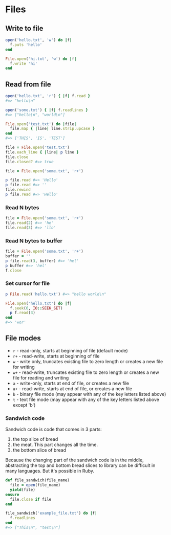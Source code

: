 # Files

## Write to file

```ruby
open('hello.txt', 'w') do |f|
  f.puts 'hello'
end

File.open('hi.txt', 'w') do |f|
  f.write 'hi'
end
```

## Read from file

```ruby
open('hello.txt', 'r') { |f| f.read }
#=> "hello\n"

open('some.txt') { |f| f.readlines }
#=> ["hello\n", "world\n"]

File.open('test.txt') do |file|
  file.map { |line| line.strip.upcase }
end
#=> ['THIS', 'IS', 'TEST']

file = File.open('test.txt')
file.each_line { |line| p line }
file.close
file.closed? #=> true

file = File.open('some.txt', 'r+')

p file.read #=> 'Hello'
p file.read #=> ''
file.rewind
p file.read #=> 'Hello'
```

### Read N bytes

```ruby
file = File.open('some.txt', 'r+')
file.read(2) #=> 'he'
file.read(3) #=> 'llo'
```

### Read N bytes to buffer

```ruby
file = File.open('some.txt', 'r+')
buffer = ''
p file.read(3, buffer) #=> 'hel'
p buffer #=> 'hel'
f.close
```

### Set cursor for file

```ruby
p File.read('hello.txt') #=> "hello world\n"

File.open('hello.txt') do |f|
  f.seek(6, IO::SEEK_SET)
  p f.read(3)
end
#=> 'wor'
```

## File modes

- `r` - read-only, starts at beginning of file (default mode)
- `r+` - read-write, starts at beginning of file
- `w` - write only, truncates existing file to zero length or creates a new file for writing
- `w+` - read-write, truncates existing file to zero length or creates a new file for reading and writing
- `a` - write-only, starts at end of file, or creates a new file
- `a+` - read-write, starts at end of file, or creates a new file
- `b` - binary file mode (may appear with any of the key letters listed above)
- `t` - text file mode (may appear with any of the key letters listed above except 'b')

### Sandwich code

Sandwich code is code that comes in 3 parts:

1. the top slice of bread
2. the meat. This part changes all the time.
3. the bottom slice of bread

Because the changing part of the sandwich code is in the middle,
abstracting the top and bottom bread slices to library can be difficult
in many languages. But it's possible in Ruby.

```ruby
def file_sandwich(file_name)
  file = open(file_name)
  yield(file)
ensure
  file.close if file
end

file_sandwich('example_file.txt') do |f|
  f.readlines
end
#=> ["This\n", "test\n"]
```
